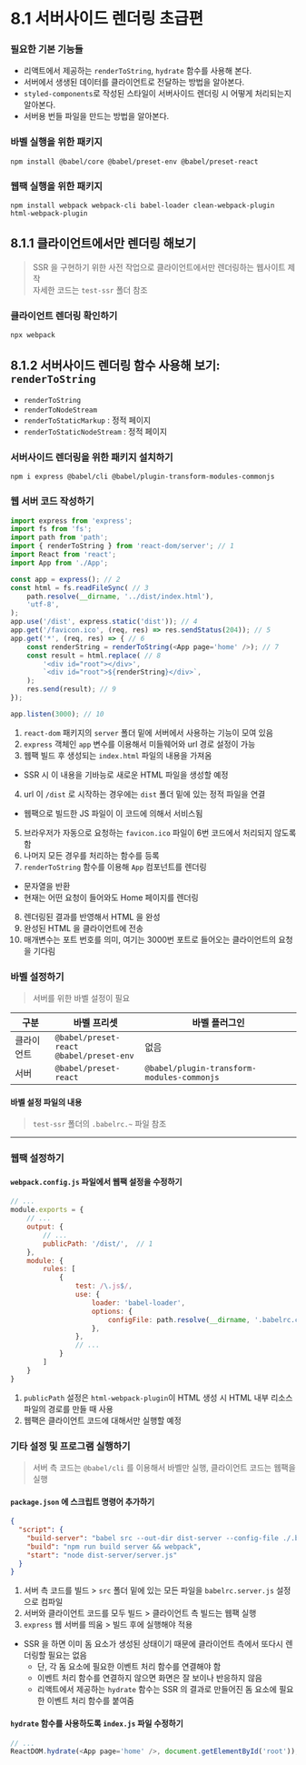 # 8.1 서버사이드 렌더링 초급편
### 필요한 기본 기능들
- 리액트에서 제공하는 `renderToString`, `hydrate` 함수를 사용해 본다.
- 서버에서 생생된 데이터를 클라이언트로 전달하는 방법을 알아본다.
- `styled-components`로 작성된 스타일이 서버사이드 렌더링 시 어떻게 처리되는지 알아본다.
- 서버용 번들 파일을 만드는 방법을 알아본다.

### 바벨 실행을 위한 패키지
```shell
npm install @babel/core @babel/preset-env @babel/preset-react
```

### 웹팩 실행을 위한 패키지
```shell
npm install webpack webpack-cli babel-loader clean-webpack-plugin html-webpack-plugin
```

## 8.1.1 클라이언트에서만 렌더링 해보기
> SSR 을 구현하기 위한 사전 작업으로 클라이언트에서만 렌더링하는 웹사이트 제작  
> 자세한 코드는 `test-ssr` 폴더 참조

### 클라이언트 렌더링 확인하기
```shell
npx webpack
```


## 8.1.2 서버사이드 렌더링 함수 사용해 보기: `renderToString`

- `renderToString`
- `renderToNodeStream` 
- `renderToStaticMarkup` : 정적 페이지 
- `renderToStaticNodeStream` : 정적 페이지

### 서버사이드 렌더링을 위한 패키지 설치하기
```shell
npm i express @babel/cli @babel/plugin-transform-modules-commonjs
```

### 웹 서버 코드 작성하기
```js
import express from 'express';
import fs from 'fs';
import path from 'path';
import { renderToString } from 'react-dom/server'; // 1
import React from 'react';
import App from './App';

const app = express(); // 2
const html = fs.readFileSync( // 3
    path.resolve(__dirname, '../dist/index.html'),
    'utf-8',
);
app.use('/dist', express.static('dist')); // 4
app.get('/favicon.ico', (req, res) => res.sendStatus(204)); // 5
app.get('*', (req, res) => { // 6
    const renderString = renderToString(<App page='home' />); // 7
    const result = html.replace( // 8
        '<div id="root"></div>',
        `<div id="root">${renderString}</div>`,
    );
    res.send(result); // 9
});

app.listen(3000); // 10
```

1) `react-dom` 패키지의 `server` 폴더 밑에 서버에서 사용하는 기능이 모여 있음
2) `express` 객체인 `app` 변수를 이용해서 미들웨어와 url 경로 설정이 가능
3) 웹팩 빌드 후 생성되는 `index.html` 파일의 내용을 가져옴
- SSR 시 이 내용을 기바능로 새로운 HTML 파일을 생성할 예정
4) url 이 `/dist` 로 시작하는 경우에는 `dist` 폴더 밑에 있는 정적 파일을 연결
- 웹팩으로 빌드한 JS 파일이 이 코드에 의해서 서비스됨
5) 브라우저가 자동으로 요청하는 `favicon.ico` 파일이 6번 코드에서 처리되지 않도록 함
6) 나머지 모든 경우를 처리하는 함수를 등록
7) `renderToString` 함수를 이용해 `App` 컴포넌트를 렌더링
- 문자열을 반환
- 현재는 어떤 요청이 들어와도 Home 페이지를 렌더링
8) 렌더링된 결과를 반영해서 HTML 을 완성
9) 완성된 HTML 을 클라이언트에 전송
10) 매개변수는 포트 번호를 의미, 여기는 3000번 포트로 들어오는 클라이언트의 요청을 기다림

### 바벨 설정하기
> 서버를 위한 바벨 설정이 필요 

| 구분 | 바벨 프리셋 | 바벨 플러그인 |
| --- | --- | --- |
| 클라이언트 | `@babel/preset-react` <br> `@babel/preset-env` | 없음 |
| 서버 |  `@babel/preset-react` | `@babel/plugin-transform-modules-commonjs` |

#### 바벨 설정 파일의 내용
> `test-ssr` 폴더의 `.babelrc.~` 파일 참조

---

### 웹팩 설정하기
#### `webpack.config.js` 파일에서 웹팩 설정을 수정하기
```js
// ...
module.exports = {
    // ...
    output: {
        // ...
        publicPath: '/dist/',  // 1
    },
    module: {
        rules: [
            {
                test: /\.js$/,
                use: {
                    loader: 'babel-loader',
                    options: {
                        configFile: path.resolve(__dirname, '.babelrc.client.js'), // 2
                    },
                },
                // ...
            }
        ]
    }
}
```

1) `publicPath` 설정은 `html-webpack-plugin`이 HTML 생성 시 HTML 내부 리소스 파일의 경로를 만들 때 사용
2) 웹팩은 클라이언트 코드에 대해서만 실행할 예정 

### 기타 설정 및 프로그램 실행하기
> 서버 측 코드는 `@babel/cli` 를 이용해서 바벨만 실행, 클라이언트 코드는 웹팩을 실행

#### `package.json` 에 스크립트 명령어 추가하기
```json
{
  "script": {
    "build-server": "babel src --out-dir dist-server --config-file ./.babelrc.server.js",
    "build": "npm run build server && webpack",
    "start": "node dist-server/server.js"
  }
}
```

1) 서버 측 코드를 빌드 > `src` 폴더 밑에 있는 모든 파일을 `babelrc.server.js` 설정으로 컴파일
2) 서버와 클라이언트 코드를 모두 빌드 > 클라이언트 측 빌드는 웹팩 실행
3) `express` 웹 서버를 띄움 > 빌드 후에 실행해야 적용

- SSR 을 하면 이미 돔 요소가 생성된 상태이기 때문에 클라이언트 측에서 또다시 렌더링할 필요는 없음
    - 단, 각 돔 요소에 필요한 이벤트 처리 함수를 연결해야 함
    - 이벤트 처리 함수를 연결하지 않으면 화면은 잘 보이나 반응하지 않음
    - 리액트에서 제공하는 `hydrate` 함수는 SSR 의 결과로 만들어진 돔 요소에 필요한 이벤트 처리 함수를 붙여줌
    
#### `hydrate` 함수를 사용하도록 `index.js` 파일 수정하기
```js
// ...
ReactDOM.hydrate(<App page='home' />, document.getElementById('root'));
```